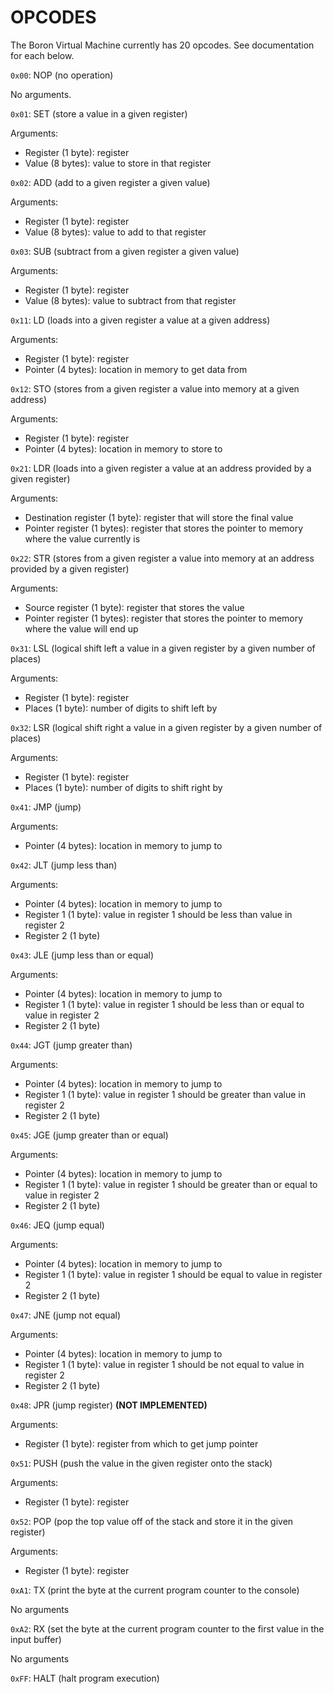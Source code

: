 OPCODES
=======

The Boron Virtual Machine currently has 20 opcodes.  See documentation for each below.



`0x00`: NOP (no operation)

No arguments.



`0x01`: SET (store a value in a given register)

Arguments:
- Register (1 byte): register
- Value (8 bytes): value to store in that register

`0x02`: ADD (add to a given register a given value)

Arguments:
- Register (1 byte): register
- Value (8 bytes): value to add to that register

`0x03`: SUB (subtract from a given register a given value)

Arguments:
- Register (1 byte): register
- Value (8 bytes): value to subtract from that register



`0x11`: LD (loads into a given register a value at a given address)

Arguments:
- Register (1 byte): register
- Pointer (4 bytes): location in memory to get data from

`0x12`: STO (stores from a given register a value into memory at a given address)

Arguments:
- Register (1 byte): register
- Pointer (4 bytes): location in memory to store to



`0x21`: LDR (loads into a given register a value at an address provided by a given register)

Arguments:
- Destination register (1 byte): register that will store the final value
- Pointer register (1 bytes): register that stores the pointer to memory where the value currently is

`0x22`: STR (stores from a given register a value into memory at an address provided by a given register)

Arguments:
- Source register (1 byte): register that stores the value
- Pointer register (1 bytes): register that stores the pointer to memory where the value will end up



`0x31`: LSL (logical shift left a value in a given register by a given number of places)

Arguments:
- Register (1 byte): register
- Places (1 byte): number of digits to shift left by

`0x32`: LSR (logical shift right a value in a given register by a given number of places)

Arguments:
- Register (1 byte): register
- Places (1 byte): number of digits to shift right by



`0x41`: JMP (jump)

Arguments:
- Pointer (4 bytes): location in memory to jump to

`0x42`: JLT (jump less than)

Arguments:
- Pointer (4 bytes): location in memory to jump to
- Register 1 (1 byte): value in register 1 should be less than value in register 2
- Register 2 (1 byte)

`0x43`: JLE (jump less than or equal)

Arguments:
- Pointer (4 bytes): location in memory to jump to
- Register 1 (1 byte): value in register 1 should be less than or equal to value in register 2
- Register 2 (1 byte)

`0x44`: JGT (jump greater than)

Arguments:
- Pointer (4 bytes): location in memory to jump to
- Register 1 (1 byte): value in register 1 should be greater than value in register 2
- Register 2 (1 byte)

`0x45`: JGE (jump greater than or equal)

Arguments:
- Pointer (4 bytes): location in memory to jump to
- Register 1 (1 byte): value in register 1 should be greater than or equal to value in register 2
- Register 2 (1 byte)

`0x46`: JEQ (jump equal)

Arguments:
- Pointer (4 bytes): location in memory to jump to
- Register 1 (1 byte): value in register 1 should be equal to value in register 2
- Register 2 (1 byte)

`0x47`: JNE (jump not equal)

Arguments:
- Pointer (4 bytes): location in memory to jump to
- Register 1 (1 byte): value in register 1 should be not equal to value in register 2
- Register 2 (1 byte)

`0x48`: JPR (jump register) **(NOT IMPLEMENTED)**

Arguments:
- Register (1 byte): register from which to get jump pointer



`0x51`: PUSH (push the value in the given register onto the stack)

Arguments:
- Register (1 byte): register


`0x52`: POP (pop the top value off of the stack and store it in the given register)

Arguments:
- Register (1 byte): register



`0xA1`: TX (print the byte at the current program counter to the console)

No arguments

`0xA2`: RX (set the byte at the current program counter to the first value in the input buffer)

No arguments



`0xFF`: HALT (halt program execution)